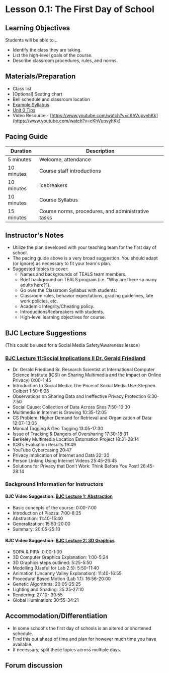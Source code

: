 # Lesson 0.1: The First Day of School

## Learning Objectives

Students will be able to...

* Identify the class they are taking.
* List the high-level goals of the course.
* Describe classroom procedures, rules, and norms.

## Materials/Preparation

* Class list
* [Optional] Seating chart
* Bell schedule and classroom location
* [Example Syllabus](https://github.com/TEALSK12/introduction-to-computer-science/raw/master/Unit%200/IntrotoCSSyllabusExample.docx)
* [Unit 0 Tips](unit_0_tips.md)
* Video Resource - [https://www.youtube.com/watch?v=cKhVupvyhKk](https://www.youtube.com/watch?v=cKhVupvyhKk)

## Pacing Guide

| Duration | Description |
| -------- | ----------- |
| 5 minutes | Welcome, attendance |
| 10 minutes | Course staff introductions |
| 10 minutes | Icebreakers |
| 10 minutes | Course Syllabus |
| 15 minutes | Course norms, procedures, and administrative tasks |

## Instructor's Notes

* Utilize the plan developed with your teaching team for the first day of school.
* The pacing guide above is a very broad suggestion.  You should adapt (or ignore) as necessary to fit your team's plan.
* Suggested topics to cover:
  * Names and backgrounds of TEALS team members.
  * Brief background on TEALS program (i.e. "Why are there so many adults here?").
  * Go over the Classroom Syllabus with students.
  * Classroom rules, behavior expectations, grading guidelines, late work policies, etc.
  * Academic Integrity/Cheating policy.
  * Introductions/Icebreakers with students.
  * High-level learning objectives for course.

## BJC Lecture Suggestions

(This could be used for a Social Media Safety/Awareness lesson)

### [BJC Lecture 11:Social Implications II Dr. Gerald Friedland](https://www.youtube.com/watch?v=RNN19b61oRg)

* Dr. Gerald Friedland Sr. Research Scientist at International Computer Science Institute (ICSI) on Sharing Multimedia and the Impact on Online Privacy) 0:00-1:45
* Introduction to Social Media: The Price of Social Media Use-Stephen Colbert 1:50-6:25
* Observations on Sharing Data and Ineffective Privacy Protection 6:30-7:50
* Social Cause: Collection of Data Across Sites 7:50-10:30
* Multimedia in Internet is Growing 10:35-12:05
* CS Problem: Higher Demand for Retrieval and Organization of Data 12:07-13:05
* Manual Tagging & Geo Tagging 13:05-17:30
* Issue of Tracking & Dangers of Oversharing 17:30-18:31
* Berkeley Multimedia Location Estomation Project 18:31-28:14
* ICSI’s Evaluation Results 19:49
* YouTube Cybercasing 20:47
* Privacy Implication of Internet and Data 22: 30
* Person Linking Using Internet Videos 25:45-26:45
* Solutions for Privacy that Don’t Work: Think Before You Post! 26:45-28:14

### Background Information for Instructors

#### BJC Video Suggestion: [BJC Lecture 1: Abstraction](https://www.youtube.com/watch?v=Dxw9cIbzaLk)

* Basic concepts of the course: 0:00-7:00
* Introduction of Piazza: 7:00-8:25
* Abstraction: 11:40-15:40
* Generalization: 15:50-20:00
* Summary: 20:05-25:10

#### BJC Video Suggestion: [BJC Lecture 2: 3D Graphics](https://www.youtube.com/watch?v=q2UMQaoW30U)

* SOPA & PIPA: 0:00-1:00
* 3D Computer Graphics Explanation: 1:00-5:24
* 3D Graphics steps outlined: 5:25-5:50
* Modelling (Useful for Lab 2.5): 5:50-11:40
* Animation (Uncanny Valley Explanation): 11:40-16:55
* Procedural Based Motion (Lab 1.1): 16:56-20:00
* Genetic Algorithms: 20:05-25:25
* Lighting and Shading: 25:25-27:10
* Rendering: 27:10- 30:55
* Global Illumination: 30:55-34:21

## Accommodation/Differentiation

* In some school's the first day of schools is an altered or shortened schedule.  
* Find this out ahead of time and plan for however much time you have available.
* If necessary, split these topics across multiple days.

## Forum discussion
